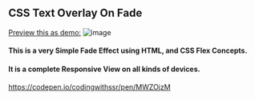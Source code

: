 <h2>CSS Text Overlay On Fade</h2>

<a href="https://sivaraj47.github.io/CSS-Text-Overly-on-Fade/">Preview this as demo:</a>
![image](https://github.com/sivaraj47/CSS-Text-Overly-on-Fade/assets/9676262/ebbb65a5-b1b1-4feb-ba50-55780f48c5a4)

<h4>This is a very Simple Fade Effect using HTML, and CSS Flex Concepts.</h4>
<h4> It is a complete Responsive View on all kinds of devices.</h4>

https://codepen.io/codingwithssr/pen/MWZOjzM
